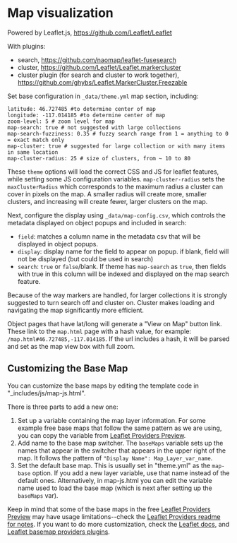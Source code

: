 # Map visualization

Powered by Leaflet.js, https://github.com/Leaflet/Leaflet

With plugins: 

- search, https://github.com/naomap/leaflet-fusesearch
- cluster, https://github.com/Leaflet/Leaflet.markercluster
- cluster plugin (for search and cluster to work together), https://github.com/ghybs/Leaflet.MarkerCluster.Freezable

Set base configuration in `_data/theme.yml` map section, including:

```
latitude: 46.727485 #to determine center of map
longitude: -117.014185 #to determine center of map
zoom-level: 5 # zoom level for map 
map-search: true # not suggested with large collections
map-search-fuzziness: 0.35 # fuzzy search range from 1 = anything to 0 = exact match only
map-cluster: true # suggested for large collection or with many items in same location
map-cluster-radius: 25 # size of clusters, from ~ 10 to 80
```

These `theme` options will load the correct CSS and JS for leaflet features, while setting some JS configuration variables. 
`map-cluster-radius` sets the `maxClusterRadius` which corresponds to the maximum radius a cluster can cover in pixels on the map.
A smaller radius will create more, smaller clusters, and increasing will create fewer, larger clusters on the map.

Next, configure the display using `_data/map-config.csv`, which controls the metadata displayed on object popups and included in search:

- `field`: matches a column name in the metadata csv that will be displayed in object popups.
- `display`: display name for the field to appear on popup. if blank, field will not be displayed (but could be used in search)
- `search`: `true` or `false`/blank. If theme has `map-search` as `true`, then fields with true in this column will be indexed and displayed on the map search feature.

Because of the way markers are handled, for larger collections it is strongly suggested to turn search off and cluster on.
Cluster makes loading and navigating the map significantly more efficient.

Object pages that have lat/long will generate a "View on Map" button link. 
These link to the `map.html` page with a hash value, for example: 
`/map.html#46.727485,-117.014185`.
If the url includes a hash, it will be parsed and set as the map view box with full zoom.

## Customizing the Base Map

You can customize the base maps by editing the template code in "_includes/js/map-js.html".

There is three parts to add a new one:

1. Set up a variable containing the map layer information. For some example free base maps that follow the same pattern as we are using, you can copy the variable from [Leaflet Providers Preview](https://leaflet-extras.github.io/leaflet-providers/preview/).
2. Add name to the base map switcher. The `baseMaps` variable sets up the names that appear in the switcher that appears in the upper right of the map. It follows the pattern of `"Display Name": Map_Layer_var_name`.
3. Set the default base map. This is usually set in "theme.yml" as the `map-base` option. If you add a new layer variable, use that name instead of the default ones. Alternatively, in map-js.html you can edit the variable name used to load the base map (which is next after setting up the `baseMaps` var).

Keep in mind that some of the base maps in the free [Leaflet Providers Preview](https://leaflet-extras.github.io/leaflet-providers/preview/) may have usage limitations--check the [Leaflet Providers readme for notes](https://github.com/leaflet-extras/leaflet-providers).
If you want to do more customization, check the [Leaflet docs](https://leafletjs.com/reference.html), and [Leaflet basemap providers plugins](https://leafletjs.com/plugins.html#basemap-providers).
